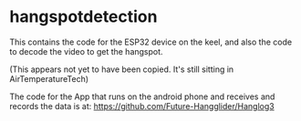# hangspotdetection

This contains the code for the ESP32 device on the keel, 
and also the code to decode the video to get the hangspot.

(This appears not yet to have been copied.  It's still sitting in AirTemperatureTech)

The code for the App that runs on the android phone and receives and records the data is at:
https://github.com/Future-Hangglider/Hanglog3


